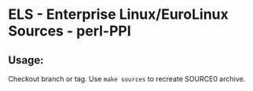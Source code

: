 # ELS - Enterprise Linux/EuroLinux Sources - perl-PPI
 
## Usage:
  Checkout branch or tag. Use `make sources` to recreate  SOURCE0 archive.
